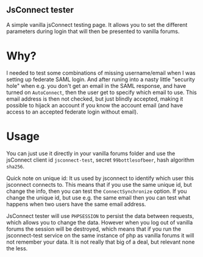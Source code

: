 JsConnect tester
----------------

A simple vanilla jsConnect testing page.
It allows you to set the different parameters during login that will then be presented to vanilla forums.

Why?
===

I needed to test some combinations of missing username/email when I was setting up federate SAML login.
And after runing into a nasty little "security hole" when e.g. you don't get an email in the SAML response, and have turned on `AutoConnect`, then the user get to specify which email to use.
This email address is then not checked, but just blindly accepted, making it possible to hijack an account if you know the account email (and have access to an accepted federate login without email).

Usage
=====

You can just use it directly in your vanilla forums folder and use the jsConnect client id `jsconnect-test`, secret `99bottlesofbeer`, hash algorithm `sha256`.

Quick note on unique id: It us used by jsconnect to identify which user this jsconnect connects to.
This means that if you use the same unique id, but change the info, then you can test the `ConnectSynchronize` option.
If you change the unique id, but use e.g. the same email then you can test what happens when two users have the same email address.

JsConnect tester will use `PHPSESSION` to persist the data between requests, which allows you to change the data. 
However when you log out of vanilla forums the session will be destroyed, which means that if you run the jsconnect-test service on the same instance of php as vanilla forums it will not remember your data.
It is not really that big of a deal, but relevant none the less.
